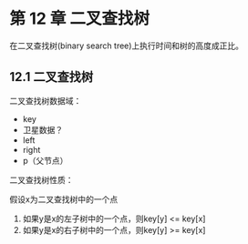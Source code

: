 第 12 章 二叉查找树
===================

在二叉查找树(binary search tree)上执行时间和树的高度成正比。

## 12\.1 二叉查找树

二叉查找树数据域：

* key
* 卫星数据？
* left
* right
* p（父节点）

二叉查找树性质：

假设x为二叉查找树中的一个点

1. 如果y是x的左子树中的一个点，则key[y] <= key[x]
2. 如果y是x的右子树中的一个点，则key[y] >= key[x]


